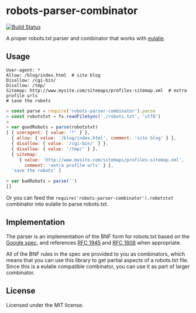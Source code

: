 # robots-parser-combinator

[![Build Status](https://travis-ci.org/Risto-Stevcev/robots-parser-combinator.svg)](https://travis-ci.org/Risto-Stevcev/robots-parser-combinator)

A proper robots.txt parser and combinator that works with [eulalie](https://github.com/bodil/eulalie).


## Usage
```
User-agent: *
Allow: /blog/index.html  # site blog
Disallow: /cgi-bin/
Disallow: /tmp/
Sitemap: http://www.mysite.com/sitemaps/profiles-sitemap.xml  # extra profile urls
# save the robots
```


```javascript
> const parse = require('robots-parser-combinator').parse
> const robotstxt = fs.readFileSync('./robots.txt', 'utf8')
>
> var goodRobots = parse(robotstxt)
[ { useragent: { value: '*' } },
  { allow: { value: '/blog/index.html', comment: 'site blog' } },
  { disallow: { value: '/cgi-bin/' } },
  { disallow: { value: '/tmp/' } },
  { sitemap:
     { value: 'http://www.mysite.com/sitemaps/profiles-sitemap.xml',
       comment: 'extra profile urls' } },
  'save the robots' ]

> var badRobots = parse('')
[]
```

Or you can feed the `require('robots-parser-combinator').robotstxt` combinator into eulalie to parse robots.txt.


## Implementation

The parser is an implementation of the BNF form for robots.txt based on the [Google spec](https://developers.google.com/webmasters/control-crawl-index/docs/robots_txt), and references  [RFC 1945](http://www.ietf.org/rfc/rfc1945.txt) and [RFC 1808](http://www.ietf.org/rfc/rfc1808.txt) when appropriate.

All of the BNF rules in the spec are provided to you as combinators, which means that you can use this library to get partial aspects of a robots.txt file. Since this is a eulalie compatible combinator, you can use it as part of larger combinator.


## License
Licensed under the MIT license.
